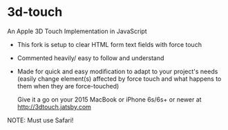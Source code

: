 # 3d-touch
An Apple 3D Touch Implementation in JavaScript  
  
- This fork is setup to clear HTML form text fields with force touch  
- Commented heavily/ easy to follow and understand
- Made for quick and easy modification to adapt to your project's needs (easily change element(s) affected by force touch and what happens to them when they are force-touched)
    
      
  Give it a go on your 2015 MacBook or iPhone 6s/6s+ or newer at http://3dtouch.jatsby.com  
  
NOTE: Must use Safari!
